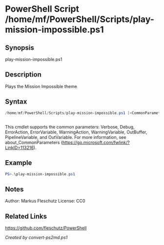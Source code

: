 # PowerShell Script /home/mf/PowerShell/Scripts/play-mission-impossible.ps1

## Synopsis
play-mission-impossible.ps1

## Description
Plays the Mission Impossible theme

## Syntax
```powershell
/home/mf/PowerShell/Scripts/play-mission-impossible.ps1 [<CommonParameters>]
```
## <CommonParameters>
This cmdlet supports the common parameters: Verbose, Debug, ErrorAction, ErrorVariable, WarningAction, WarningVariable, OutBuffer, PipelineVariable, and OutVariable. For more information, see about_CommonParameters (https://go.microsoft.com/fwlink/?LinkID=113216).

## Example
```powershell
PS>.\play-mission-impossible.ps1
```


## Notes
Author:  Markus Fleschutz
License: CC0

## Related Links
https://github.com/fleschutz/PowerShell

*Created by convert-ps2md.ps1*
